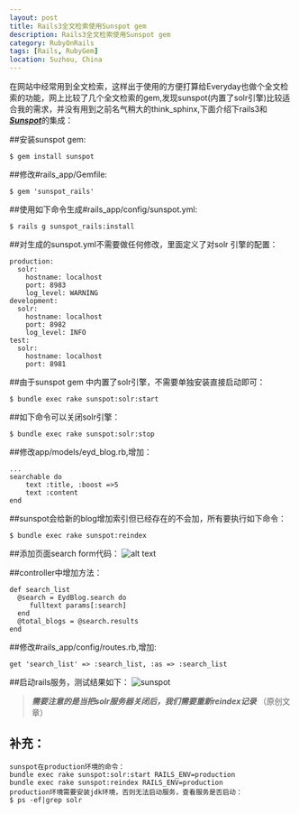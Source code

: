 ```yaml
---
layout: post
title: Rails3全文检索使用Sunspot gem
description: Rails3全文检索使用Sunspot gem
category: RubyOnRails
tags: [Rails, RubyGem]
location: Suzhou, China
---
```

在网站中经常用到全文检索，这样出于使用的方便打算给Everyday也做个全文检索的功能，网上比较了几个全文检索的gem,发现sunspot(内置了solr引擎)比较适合我的需求，并没有用到之前名气稍大的think_sphinx,下面介绍下rails3和[***Sunspot***][1]的集成：

##安装sunspot gem:

	$ gem install sunspot

##修改#rails_app/Gemfile:

	$ gem 'sunspot_rails'

##使用如下命令生成#rails_app/config/sunspot.yml:

	$ rails g sunspot_rails:install

##对生成的sunspot.yml不需要做任何修改，里面定义了对solr 引擎的配置：

	production:
	  solr:
		hostname: localhost
		port: 8983
		log_level: WARNING
	development:
	  solr:
		hostname: localhost
		port: 8982
		log_level: INFO
	test:
	  solr:
		hostname: localhost
		port: 8981
##由于sunspot gem 中内置了solr引擎，不需要单独安装直接启动即可：

	$ bundle exec rake sunspot:solr:start

##如下命令可以关闭solr引擎：

	$ bundle exec rake sunspot:solr:stop

##修改app/models/eyd_blog.rb,增加：

	...
	searchable do
		text :title, :boost =>5
		text :content
	end

##sunspot会给新的blog增加索引但已经存在的不会加，所有要执行如下命令：

	$ bundle exec rake sunspot:reindex

##添加页面search form代码：
![alt text][2]

##controller中增加方法：

	def search_list
	  @search = EydBlog.search do
		 fulltext params[:search]
	  end
	  @total_blogs = @search.results
	end

##修改#rails_app/config/routes.rb,增加:

	get 'search_list' => :search_list, :as => :search_list

##启动rails服务，测试结果如下：
![sunspot][3]

> ***需要注意的是当把solr服务器关闭后，我们需要重新reindex记录*** （原创文章）

## 补充：
	sunspot在production环境的命令：
	bundle exec rake sunspot:solr:start RAILS_ENV=production
	bundle exec rake sunspot:reindex RAILS_ENV=production
	production环境需要安装jdk环境，否则无法启动服务，查看服务是否启动：
	$ ps -ef|grep solr

  [1]: http://outoftime.github.com/sunspot/ "sunspot"
  [2]: http://cms.everyday-cn.com/system/pictures/973/large__search.png?1320390727 "search code"
  [3]: http://cms.everyday-cn.com/system/pictures/974/large_result_list.png?1320391117 "search_results"
